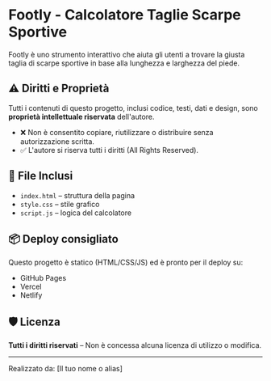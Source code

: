 # Footly - Calcolatore Taglie Scarpe Sportive

Footly è uno strumento interattivo che aiuta gli utenti a trovare la giusta taglia di scarpe sportive in base alla lunghezza e larghezza del piede.

## ⚠️ Diritti e Proprietà

Tutti i contenuti di questo progetto, inclusi codice, testi, dati e design, sono **proprietà intellettuale riservata** dell'autore.

- ❌ Non è consentito copiare, riutilizzare o distribuire senza autorizzazione scritta.
- ✅ L'autore si riserva tutti i diritti (All Rights Reserved).

## 📁 File Inclusi

- `index.html` – struttura della pagina
- `style.css` – stile grafico
- `script.js` – logica del calcolatore

## 📦 Deploy consigliato

Questo progetto è statico (HTML/CSS/JS) ed è pronto per il deploy su:
- GitHub Pages
- Vercel
- Netlify

## 🛡️ Licenza

**Tutti i diritti riservati** – Non è concessa alcuna licenza di utilizzo o modifica.

---

Realizzato da: [Il tuo nome o alias]
